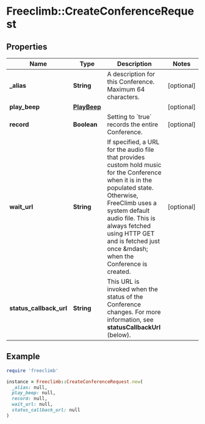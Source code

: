 # Freeclimb::CreateConferenceRequest

## Properties

| Name | Type | Description | Notes |
| ---- | ---- | ----------- | ----- |
| **_alias** | **String** | A description for this Conference. Maximum 64 characters. | [optional] |
| **play_beep** | [**PlayBeep**](PlayBeep.md) |  | [optional] |
| **record** | **Boolean** | Setting to &#x60;true&#x60; records the entire Conference. | [optional] |
| **wait_url** | **String** | If specified, a URL for the audio file that provides custom hold music for the Conference when it is in the populated state. Otherwise, FreeClimb uses a system default audio file. This is always fetched using HTTP GET and is fetched just once &amp;mdash; when the Conference is created. | [optional] |
| **status_callback_url** | **String** | This URL is invoked when the status of the Conference changes. For more information, see **statusCallbackUrl** (below). |  |

## Example

```ruby
require 'freeclimb'

instance = Freeclimb::CreateConferenceRequest.new(
  _alias: null,
  play_beep: null,
  record: null,
  wait_url: null,
  status_callback_url: null
)
```

